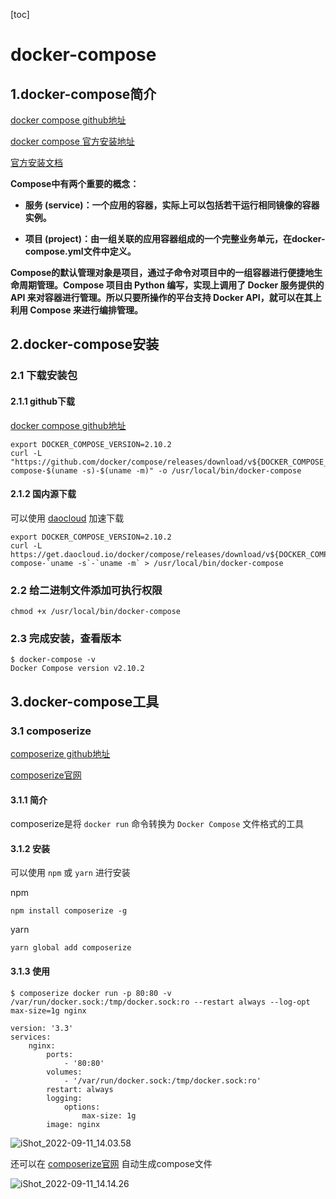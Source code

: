[toc]



# docker-compose

## 1.docker-compose简介

[docker compose github地址](https://github.com/docker/compose)

[docker compose 官方安装地址](https://github.com/docker/docker.github.io/raw/branch/branch/master/compose/install.md)

[官方安装文档](https://docs.docker.com/compose/install/)

**Compose中有两个重要的概念：**

- **服务 (service)：一个应用的容器，实际上可以包括若干运行相同镜像的容器实例。**

- **项目 (project)：由一组关联的应用容器组成的一个完整业务单元，在docker-compose.yml文件中定义。**



**Compose的默认管理对象是项目，通过子命令对项目中的一组容器进行便捷地生命周期管理。Compose 项目由 Python 编写，实现上调用了 Docker 服务提供的 API 来对容器进行管理。所以只要所操作的平台支持 Docker API，就可以在其上利用 Compose 来进行编排管理。**



## 2.docker-compose安装

### 2.1 下载安装包

#### 2.1.1 github下载

[docker compose github地址](https://github.com/docker/compose)

```shell
export DOCKER_COMPOSE_VERSION=2.10.2
curl -L "https://github.com/docker/compose/releases/download/v${DOCKER_COMPOSE_VERSIO}/docker-compose-$(uname -s)-$(uname -m)" -o /usr/local/bin/docker-compose
```



#### 2.1.2 国内源下载

可以使用 [daocloud](https://get.daocloud.io/) 加速下载

```shell
export DOCKER_COMPOSE_VERSION=2.10.2
curl -L https://get.daocloud.io/docker/compose/releases/download/v${DOCKER_COMPOSE_VERSIO}/docker-compose-`uname -s`-`uname -m` > /usr/local/bin/docker-compose
```





### 2.2 给二进制文件添加可执行权限

```shell
chmod +x /usr/local/bin/docker-compose
```



### 2.3 完成安装，查看版本

```shell
$ docker-compose -v
Docker Compose version v2.10.2
```



## 3.docker-compose工具

### 3.1 composerize

[composerize github地址](https://github.com/magicmark/composerize)

[composerize官网](https://www.composerize.com/)



#### 3.1.1 简介

composerize是将 `docker run` 命令转换为 `Docker Compose` 文件格式的工具



#### 3.1.2 安装

可以使用 `npm` 或 `yarn` 进行安装

npm

```shell
npm install composerize -g
```



yarn

```shell
yarn global add composerize
```



#### 3.1.3 使用

```shell
$ composerize docker run -p 80:80 -v /var/run/docker.sock:/tmp/docker.sock:ro --restart always --log-opt max-size=1g nginx

version: '3.3'
services:
    nginx:
        ports:
            - '80:80'
        volumes:
            - '/var/run/docker.sock:/tmp/docker.sock:ro'
        restart: always
        logging:
            options:
                max-size: 1g
        image: nginx
```



![iShot_2022-09-11_14.03.58](https://gitea.pptfz.cn/pptfz/picgo-images/raw/branch/master/img/iShot_2022-09-11_14.03.58.png)



还可以在 [composerize官网](https://www.composerize.com/) 自动生成compose文件

![iShot_2022-09-11_14.14.26](https://gitea.pptfz.cn/pptfz/picgo-images/raw/branch/master/img/iShot_2022-09-11_14.14.26.png)








